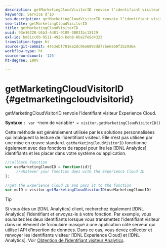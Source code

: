 ```yaml
---
description: getMarketingCloudVisitorID renvoie l’identifiant visiteur Experience Cloud.
keywords: Service d’ID
seo-description: getMarketingCloudVisitorID renvoie l’identifiant visiteur Experience Cloud.
seo-title: getMarketingCloudVisitorID
title: getMarketingCloudVisitorID
uuid: 93e16220-b5b3-4d81-9189-30031bc15129
exl-id: bd81cc0b-0511-492d-beb8-8ba2fe5d4323
translation-type: ht
source-git-commit: 4453ebf701ea2dc06e6093dd77be6eb0f3b2936e
workflow-type: ht
source-wordcount: '125'
ht-degree: 100%

---
```


# getMarketingCloudVisitorID {#getmarketingcloudvisitorid}

getMarketingCloudVisitorID renvoie l’identifiant visiteur Experience Cloud.

**Syntaxe :** ` var *`nom de variable`* = visitor.getMarketingCloudVisitorID()`

Cette méthode est généralement utilisée par les solutions personnalisées qui impliquent la lecture de l’identifiant visiteur. Elle n’est pas utilisée par une mise en œuvre standard. `getMarketingCloudVisitorID` fonctionne également avec des fonctions de rappel pour lire les [!DNL Analytics] identifiants et les placer dans votre système ou application.

```js
//callback function 
var useMarketingCloudID = function(id){ 
     //whatever your function does with the Experience Cloud ID 
}; 
 
//get the Experience Cloud ID and pass it to the function 
var mcID = visitor.getMarketingCloudVisitorID(useMarketingCloudID)
```

>[!TIP]
>
>Si vous êtes un [!DNL Analytics] client, recherchez également [!DNL Analytics] l’identifiant et envoyez-le à votre fonction. Par exemple, vous souhaitez les deux identifiants lorsque vous transmettez l’identifiant visiteur dans un élément de formulaire masqué à une application côté serveur qui utilise l’API d’insertion de données. Dans ce cas, vous devez collecter et renvoyer les identifiants visiteur [!DNL Experience Cloud] et [!DNL Analytics]. Voir [Obtention de l’identifiant visiteur Analytics](../../library/get-set/getanalyticsvisitorid.md).
